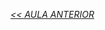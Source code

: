 *[<< AULA ANTERIOR](https://github.com/pvreboucas/java-excecoes/blob/aula-3/aulas/2-lancando-excecoes.md)*

